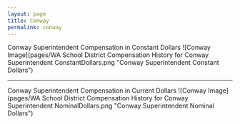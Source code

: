 ```yaml
---
layout: page
title: Conway
permalink: conway
---
```



Conway Superintendent Compensation in Constant Dollars
![Conway Image](pages/WA School District Compensation History for Conway Superintendent ConstantDollars.png "Conway Superintendent Constant Dollars")
___

Conway Superintendent Compensation in Current Dollars
![Conway Image](pages/WA School District Compensation History for Conway Superintendent NominalDollars.png "Conway Superintendent Nominal Dollars")